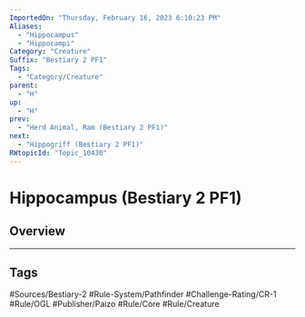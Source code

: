 ```yaml
---
ImportedOn: "Thursday, February 16, 2023 6:10:23 PM"
Aliases:
  - "Hippocampus"
  - "Hippocampi"
Category: "Creature"
Suffix: "Bestiary 2 PF1"
Tags:
  - "Category/Creature"
parent:
  - "H"
up:
  - "H"
prev:
  - "Herd Animal, Ram (Bestiary 2 PF1)"
next:
  - "Hippogriff (Bestiary 2 PF1)"
RWtopicId: "Topic_10430"
---
```

# Hippocampus (Bestiary 2 PF1)
## Overview

---
## Tags
#Sources/Bestiary-2 #Rule-System/Pathfinder #Challenge-Rating/CR-1 #Rule/OGL #Publisher/Paizo #Rule/Core #Rule/Creature

